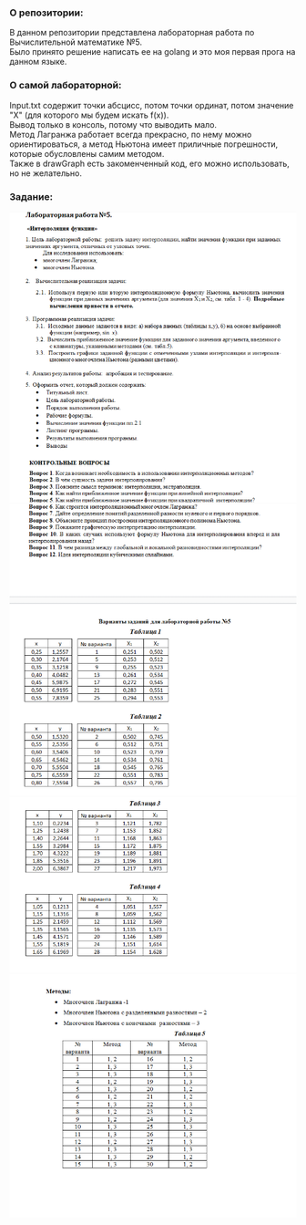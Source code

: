 ### О репозитории: 
В данном репозитории представлена лабораторная работа по Вычислительной математике №5.
</br>Было принято решение написать ее на golang и это моя первая прога на данном языке.
</br> 
### О самой лабораторной: 
Input.txt содержит точки абсцисс, потом точки ординат, потом значение "Х" (для которого мы будем искать f(x)).
</br>Вывод только в консоль, потому что выводить мало.
</br>Метод Лагранжа работает всегда прекрасно, по нему можно ориентироваться, а метод Ньютона имеет приличные погрешности, которые обусловлены самим методом.
</br>Также в drawGraph есть закоменченный код, его можно использовать, но не желательно.
</br>
### Задание: 
![Иллюстрация к проекту](https://github.com/DeltaHeavyVIP/V5/blob/master/resources/tz/%D0%A1%D0%BD%D0%B8%D0%BC%D0%BE%D0%BA%20%D1%8D%D0%BA%D1%80%D0%B0%D0%BD%D0%B0%20(53).png)
![Иллюстрация к проекту](https://github.com/DeltaHeavyVIP/V5/blob/master/resources/tz/%D0%A1%D0%BD%D0%B8%D0%BC%D0%BE%D0%BA%20%D1%8D%D0%BA%D1%80%D0%B0%D0%BD%D0%B0%20(54).png)
![Иллюстрация к проекту](https://github.com/DeltaHeavyVIP/V5/blob/master/resources/tz/%D0%A1%D0%BD%D0%B8%D0%BC%D0%BE%D0%BA%20%D1%8D%D0%BA%D1%80%D0%B0%D0%BD%D0%B0%20(55).png)
![Иллюстрация к проекту](https://github.com/DeltaHeavyVIP/V5/blob/master/resources/tz/%D0%A1%D0%BD%D0%B8%D0%BC%D0%BE%D0%BA%20%D1%8D%D0%BA%D1%80%D0%B0%D0%BD%D0%B0%20(56).png)
